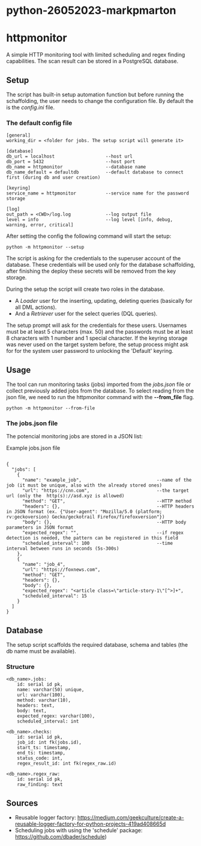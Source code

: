 # python-26052023-markpmarton

# httpmonitor

A simple HTTP monitoring tool with limited scheduling and regex finding capabilities.
The scan result can be stored in a PostgreSQL database.

## Setup

The script has built-in setup automation function
but before running the schaffolding, the user needs to change the configuration file.
By default the is the _config.ini_ file.

### The default config file

```
[general]
working_dir = <folder for jobs. The setup script will generate it>

[database]
db_url = localhost                   --host url
db_port = 5432                       --host port
db_name = httpmonitor                --database name
db_name_default = defaultdb          --default database to connect first (during db and user creation)

[keyring]
service_name = httpmonitor           --service name for the password storage

[log]
out_path = <CWD>/log.log             --log output file
level = info                         --log level [info, debug, warning, error, critical]

```

After setting the config the following command will start the setup:

```
python -m httpmonitor --setup
```

The script is asking for the credentials to the superuser account of the database.
These credentials will be used only for the database schaffolding, after finishing the deploy these secrets will be removed from the key storage.

During the setup the script will create two roles in the database.

- A _Loader_ user for the inserting, updating, deleting queries (basically for all DML actions).
- And a _Retriever_ user for the select queries (DQL queries).

The setup prompt will ask for the credentials for these users.
Usernames must be at least 5 characters (max. 50) and the passwords must be at least 8 characters with 1 number and 1 special character.
If the keyring storage was never used on the target system before, the setup process might ask for for the system user password to unlocking the 'Default' keyring.

## Usage

The tool can run monitoring tasks (jobs) imported from the _jobs.json_ file or collect previously added jobs from the database.
To select reading from the json file, we need to run the httpmonitor command with the **--from_file** flag.

```
python -m httpmonitor --from-file
```

### The jobs.json file

The potencial monitoring jobs are stored in a JSON list:

Example jobs.json file

```

{
  "jobs": [
    {
      "name": "example_job",                            --name of the job (it must be unique, also with the already stored ones)
      "url": "https://cnn.com",                         --the target url (only the  http(s)://asd.xyz is allowed)
      "method": "GET",                                  --HTTP method
      "headers": {},                                    --HTTP headers in JSON format (ex. {"User-agent": "Mozilla/5.0 (platform; rv:geckoversion) Gecko/geckotrail Firefox/firefoxversion"})
      "body": {},                                       --HTTP body parameters in JSON format
      "expected_regex": "",                             --if regex detection is needed, the pattern can be registered in this field
      "scheduled_interval": 100                         --time interval between runs in seconds (5s-300s)
    },
    {
      "name": "job_4",
      "url": "https://foxnews.com",
      "method": "GET",
      "headers": {},
      "body": {},
      "expected_regex": "<article class=\"article-story-1\"[^>]+",
      "scheduled_interval": 15
    }
  ]
}

```

## Database

The setup script scaffolds the required database, schema and tables (the db name must be available).

### Structure

```
<db_name>.jobs:
    id: serial id pk,
    name: varchar(50) unique,
    url: varchar(100),
    method: varchar(10),
    headers: text,
    body: text,
    expected_regex: varchar(100),
    scheduled_interval: int

<db_name>.checks:
    id: serial id pk,
    job_id: int fk(jobs.id),
    start_ts: timestamp,
    end_ts: timestamp,
    status_code: int,
    regex_result_id: int fk(regex_raw.id)

<db_name>.regex_raw:
    id: serial id pk,
    raw_finding: text
```

## Sources

- Reusable logger factory: https://medium.com/geekculture/create-a-reusable-logger-factory-for-python-projects-419ad408665d
- Scheduling jobs with using the 'schedule' package: https://github.com/dbader/schedule)
